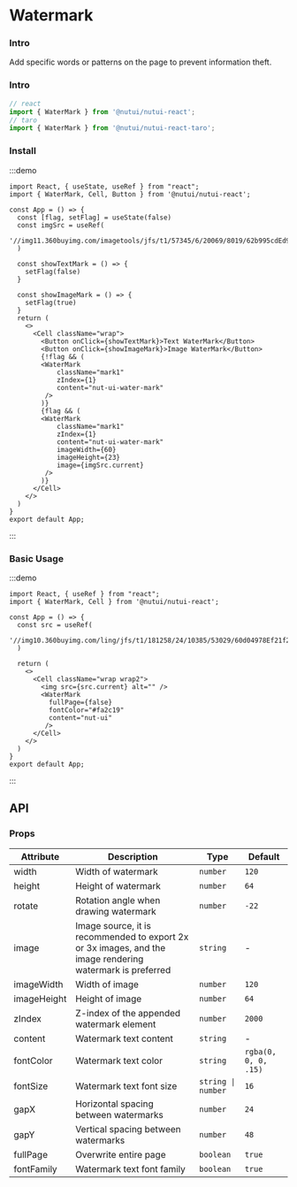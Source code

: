 # Watermark

### Intro

Add specific words or patterns on the page to prevent information theft.

### Intro

```ts
// react
import { WaterMark } from '@nutui/nutui-react';
// taro
import { WaterMark } from '@nutui/nutui-react-taro';
```

### Install

:::demo

```tsx
import React, { useState, useRef } from "react";
import { WaterMark, Cell, Button } from '@nutui/nutui-react';

const App = () => {
  const [flag, setFlag] = useState(false)
  const imgSrc = useRef(
    '//img11.360buyimg.com/imagetools/jfs/t1/57345/6/20069/8019/62b995cdEd96fef03/51d3302dfeccd1d2.png'
  )

  const showTextMark = () => {
    setFlag(false)
  }

  const showImageMark = () => {
    setFlag(true)
  }
  return (
    <>
      <Cell className="wrap">
        <Button onClick={showTextMark}>Text WaterMark</Button>
        <Button onClick={showImageMark}>Image WaterMark</Button>
        {!flag && (
        <WaterMark
            className="mark1"
            zIndex={1}
            content="nut-ui-water-mark"
         />
        )}
        {flag && (
        <WaterMark
            className="mark1"
            zIndex={1}
            content="nut-ui-water-mark"
            imageWidth={60}
            imageHeight={23}
            image={imgSrc.current}
         />
        )}
      </Cell>
    </>
  )
}
export default App;
```
:::

### Basic Usage

:::demo

```tsx
import React, { useRef } from "react";
import { WaterMark, Cell } from '@nutui/nutui-react';

const App = () => {
  const src = useRef(
    '//img10.360buyimg.com/ling/jfs/t1/181258/24/10385/53029/60d04978Ef21f2d42/92baeb21f907cd24.jpg'
  )

  return (
    <>
      <Cell className="wrap wrap2">
        <img src={src.current} alt="" />
        <WaterMark
          fullPage={false}
          fontColor="#fa2c19"
          content="nut-ui"
         />
      </Cell>
    </>
  )
}
export default App;
```
:::

## API

### Props
| Attribute         | Description                             | Type   | Default           |
|--------------|----------------------------------|--------|------------------|
| width       | Width of watermark     | `number`           | `120`                |
| height      | Height of watermark               | `number`           | `64`                 |
| rotate      | Rotation angle when drawing watermark   | `number`           | `-22`                |
| image       | Image source, it is recommended to export 2x or 3x images, and the image rendering watermark is preferred | `string`           | -                    |
| imageWidth  | Width of image                                             | `number`           | `120`                |
| imageHeight | Height of image                                             | `number`           | `64`                 |
| zIndex      | Z-index of the appended watermark element                             | `number`           | `2000`               |
| content     | Watermark text content                                         | `string`           | -                    |
| fontColor   | Watermark text color                                         | `string`           | `rgba(0, 0, 0, .15)` |
| fontSize    | Watermark text font size                                             | `string \| number` | `16`                 |
| gapX        | Horizontal spacing between watermarks                                   | `number`           | `24`                 |
| gapY        | Vertical spacing between watermarks                                   | `number`           | `48`                 |
| fullPage    | Overwrite entire page                                     | `boolean`          | `true`               |
| fontFamily  | Watermark text font family                  | `boolean`          | `true`               |
